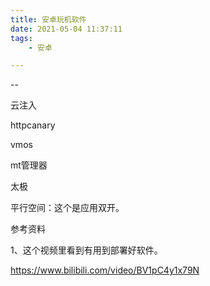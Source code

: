 ```yaml
---
title: 安卓玩机软件
date: 2021-05-04 11:37:11
tags:
	- 安卓

---
```


--

云注入

httpcanary

vmos

mt管理器

太极

平行空间：这个是应用双开。



参考资料

1、这个视频里看到有用到部署好软件。

https://www.bilibili.com/video/BV1pC4y1x79N